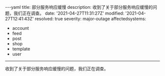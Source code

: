 ---yaml
title: 部分服务响应缓慢
description: 收到了关于部分服务响应缓慢的问题，我们正在调查。
date: '2021-04-27T11:31:27Z'
modified: '2021-04-27T12:41:43Z'
resolved: true
severity: major-outage
affectedsystems:
  - account
  - feed
  - post
  - shop
  - template
  - user
---
收到了关于部分服务响应缓慢的问题，我们正在调查。

